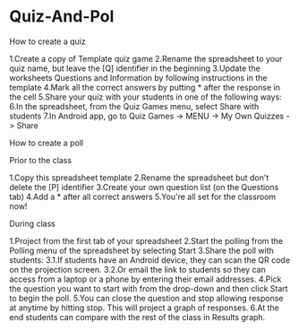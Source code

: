 Quiz-And-Pol
============
How to create a quiz

1.Create a copy of Template quiz game
2.Rename the spreadsheet to your quiz name, but leave the [Q] identifier in the beginning
3.Update the worksheets Questions and Information by following instructions in the template
4.Mark all the correct answers by putting * after the response in the cell
5.Share your quiz with your students in one of the following ways:
6.In the spreadsheet, from the Quiz Games menu, select Share with students
7.In Android app, go to Quiz Games -> MENU -> My Own Quizzes -> Share


How to create a poll

Prior to the class

1.Copy this spreadsheet template
2.Rename the spreadsheet but don't delete the [P] identifier
3.Create your own question list (on the Questions tab)
4.Add a * after all correct answers
5.You're all set for the classroom now!

During class

1.Project from the first tab of your spreadsheet
2.Start the polling from the Polling menu of the spreadsheet by selecting Start
3.Share the poll with students:
   3.1.If students have an Android device, they can scan the QR code on the projection screen.
   3.2.Or email the link to students so they can access from a laptop or a phone by entering their email addresses.
4.Pick the question you want to start with from the drop-down and then click Start to begin the poll.
5.You can close the question and stop allowing response at anytime by hitting stop. This will project a graph of responses.
6.At the end students can compare with the rest of the class in Results graph.
